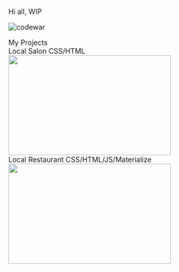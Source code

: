 Hi all,
WIP



![codewar](https://www.codewars.com/users/rrobert-lab/badges/large)

<div>My Projects</div>
<div>Local Salon CSS/HTML</div>
<div align="left">
  <img src="https://media.giphy.com/media/jCulJrHvHJmHcWiuET/giphy-downsized.gif" width="325" height="200"/>
</div>
<div>Local Restaurant CSS/HTML/JS/Materialize</div>
<div align="left">
<img src="https://media.giphy.com/media/UkMaeAleUOaNyWnOuP/giphy.gif-downsized.gif" width="325" height="200"/>
</div>
